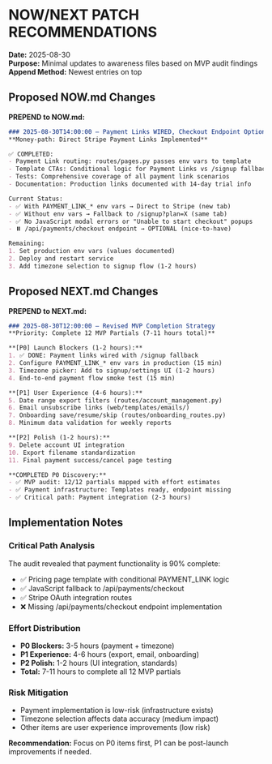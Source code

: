 # NOW/NEXT PATCH RECOMMENDATIONS
**Date:** 2025-08-30  
**Purpose:** Minimal updates to awareness files based on MVP audit findings  
**Append Method:** Newest entries on top  

## Proposed NOW.md Changes

**PREPEND to NOW.md:**
```markdown
### 2025-08-30T14:00:00 — Payment Links WIRED, Checkout Endpoint Optional
**Money-path: Direct Stripe Payment Links Implemented**

✅ COMPLETED:
- Payment Link routing: routes/pages.py passes env vars to template
- Template CTAs: Conditional logic for Payment Links vs /signup fallback  
- Tests: Comprehensive coverage of all payment link scenarios
- Documentation: Production links documented with 14-day trial info

Current Status:
- ✅ With PAYMENT_LINK_* env vars → Direct to Stripe (new tab)
- ✅ Without env vars → Fallback to /signup?plan=X (same tab)
- ✅ No JavaScript modal errors or "Unable to start checkout" popups
- ⏸️ /api/payments/checkout endpoint → OPTIONAL (nice-to-have)

Remaining:
1. Set production env vars (values documented)
2. Deploy and restart service
3. Add timezone selection to signup flow (1-2 hours)
```

## Proposed NEXT.md Changes  

**PREPEND to NEXT.md:**
```markdown
### 2025-08-30T12:00:00 — Revised MVP Completion Strategy
**Priority: Complete 12 MVP Partials (7-11 hours total)**

**[P0] Launch Blockers (1-2 hours):**
1. ✅ DONE: Payment links wired with /signup fallback
2. Configure PAYMENT_LINK_* env vars in production (15 min)
3. Timezone picker: Add to signup/settings UI (1-2 hours)
4. End-to-end payment flow smoke test (15 min)

**[P1] User Experience (4-6 hours):**  
5. Date range export filters (routes/account_management.py)
6. Email unsubscribe links (web/templates/emails/)
7. Onboarding save/resume/skip (routes/onboarding_routes.py)
8. Minimum data validation for weekly reports

**[P2] Polish (1-2 hours):**
9. Delete account UI integration 
10. Export filename standardization
11. Final payment success/cancel page testing

**COMPLETED P0 Discovery:**
- ✅ MVP audit: 12/12 partials mapped with effort estimates
- ✅ Payment infrastructure: Templates ready, endpoint missing
- ✅ Critical path: Payment integration (2-3 hours)
```

## Implementation Notes

### Critical Path Analysis
The audit revealed that payment functionality is 90% complete:
- ✅ Pricing page template with conditional PAYMENT_LINK logic
- ✅ JavaScript fallback to /api/payments/checkout  
- ✅ Stripe OAuth integration routes
- ❌ Missing /api/payments/checkout endpoint implementation

### Effort Distribution  
- **P0 Blockers:** 3-5 hours (payment + timezone)
- **P1 Experience:** 4-6 hours (export, email, onboarding)  
- **P2 Polish:** 1-2 hours (UI integration, standards)
- **Total:** 7-11 hours to complete all 12 MVP partials

### Risk Mitigation
- Payment implementation is low-risk (infrastructure exists)
- Timezone selection affects data accuracy (medium impact)
- Other items are user experience improvements (low risk)

**Recommendation:** Focus on P0 items first, P1 can be post-launch improvements if needed.